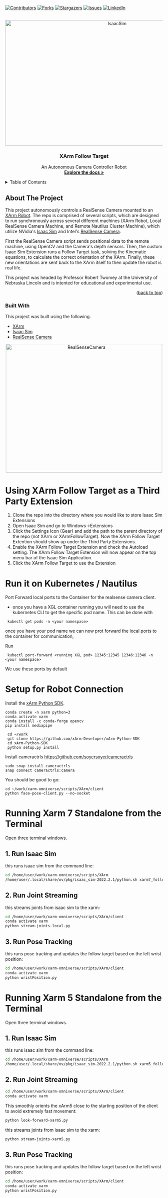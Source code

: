 <a name="readme-top"></a>

<!-- PROJECT SHIELDS -->
<!--
*** I'm using markdown "reference style" links for readability.
*** Reference links are enclosed in brackets [ ] instead of parentheses ( ).
*** See the bottom of this document for the declaration of the reference variables
*** for contributors-url, forks-url, etc. This is an optional, concise syntax you may use.
*** https://www.markdownguide.org/basic-syntax/#reference-style-links
-->
[![Contributors][contributors-shield]][contributors-url]
[![Forks][forks-shield]][forks-url]
[![Stargazers][stars-shield]][stars-url]
[![Issues][issues-shield]][issues-url]
[![LinkedIn][linkedin-shield]][linkedin-url]



<!-- PROJECT LOGO -->
<br />
<div align="center">
  <a href="https://github/MatthewDZane/XArmFollowTarget/images/IsaacSim.png">
    <img src="images/IsaacSim.png" alt="IsaacSim" width="700" height="400">
  </a>

  <h3 align="center">XArm Follow Target</h3>

  <p align="center">
    An Autonomous Camera Controller Robot
    <br />
    <a href="https://github/MatthewDZane/XArmFollowTarget"><strong>Explore the docs »</strong></a>
    <br />
    </a>
  </p>
</div>

<!-- TABLE OF CONTENTS -->
<details>
  <summary>Table of Contents</summary>
  <ol>
    <li>
      <a href="#about-the-project">About The Project</a>
      <ul>
        <li><a href="#built-with">Built With</a></li>
      </ul>
    </li>
    <li>
      <a href="#using-xarm-follow-target-as-a-third-party-extension">Using Xarm Follow Target as a Third Party Extension</a>
    </li>
  </ol>
</details>



<!-- ABOUT THE PROJECT -->
## About The Project

This project autonomously controls a RealSense Camera mounted to an [XArm Robot](https://www.ufactory.cc/xarm-collaborative-robot). The repo is comprised of several scripts, which are designed to run synchronously across several different machines (XArm Robot, Local RealSense Camera Machine, and Remote Nautilus Cluster Machine), which utilize NVidia's [Isaac Sim](https://developer.nvidia.com/isaac-sim) and Intel's [RealSense Camera](https://www.intelrealsense.com/). 

First the RealSense Camera script sends positional data to the remote machine, using OpenCV and the Camera's depth sensors. Then, the custom Isaac Sim Extension runs a Follow Target task, solving the Kinematic equations, to calculate the correct orientation of the XArm. Finally, these new orientations are sent back to the XArm itself to then update the robot is real life.

This project was headed by Professor Robert Twomey at the University of Nebraska Lincoln and is intented for educational and experimental use.

<p align="right">(<a href="#readme-top">back to top</a>)</p>



### Built With

This project was built using the following. 

* [XArm](https://www.ufactory.cc/xarm-collaborative-robot)
* [Isaac Sim](https://developer.nvidia.com/isaac-sim)
* [RealSense Camera](https://www.intelrealsense.com/)

<div align="center">
  <a href="https://gitlab.nrp-nautilus.io/MatthewZane/XArmFollowTarget/images/RealSenseCamera.png">
    <img src="images/RealSenseCamera.png" alt="RealSenseCamera" width="500" height="410">
  </a>
</div>

# Using XArm Follow Target as a Third Party Extension
1. Clone the repo into the directory where you would like to store Isaac Sim Extensions
2. Open Isaac Sim and go to Windows->Extensions
3. Click the Settings Icon (Gear) and add the path to the parent directory of the repo (not XArm or XArmFollowTarget). Now the XArm Follow Target Extention should show up under the Third Party Extensions.
4. Enable the XArm Follow Target Extension and check the Autoload setting. The XArm Follow Target Extension will now appear on the top menu bar of the Isaac Sim Application.
5. Click the XArm Follow Target to use the Extension

# Run it on Kubernetes / Nautilus
Port Forward local ports to the Container for the realsense camera client. 
- once you have a XGL container running you will need to use the kubernetes CLI to get the specific pod name. This can be done with 

```
 kubectl get pods -n <your namespace>
```
once you have your pod name we can now prot forward the local ports to the container for communication, 

Run 
```
 kubectl port-forward <running XGL pod> 12345:12345 12346:12346 -n <your namespace>

```
We use these ports by default 

# Setup for Robot Connection
Install the [xArm Python SDK](https://github.com/xArm-Developer/xArm-Python-SDK).

```
conda create -n xarm python=3
conda activate xarm
conda install -c conda-forge opencv
pip install mediapipe
```

```
 cd ~/work
 git clone https://github.com/xArm-Developer/xArm-Python-SDK
 cd xArm-Python-SDK
 python setup.py install
```

Install cameractrls https://github.com/soyersoyer/cameractrls

```
sudo snap install cameractrls
snap connect cameractrls:camera

```

You should be good to go:
```
cd ~/work/xarm-omniverse/scripts/XArm/client
python face-pose-client.py --no-socket
```

# Running Xarm 7 Standalone from the Terminal

Open three terminal windows. 

## 1. Run Isaac Sim

this runs isaac sim from the command line:  
```bash
cd /home/user/work/xarm-omniverse/scripts/XArm
/home/user/.local/share/ov/pkg/isaac_sim-2022.2.1/python.sh xarm7_follow_target_with_standalone.py
```

## 2. Run Joint Streaming

this streams joints from isaac sim to the xarm: 
```bash
cd /home/user/work/xarm-omniverse/scripts/XArm/client
conda activate xarm
python stream-joints-local.py
```


## 3. Run Pose Tracking
this runs pose tracking and updates the follow target based on the left wrist position: 
```bash
cd /home/user/work/xarm-omniverse/scripts/XArm/client
conda activate xarm
python wristPosition.py
```

# Running Xarm 5 Standalone from the Terminal

Open three terminal windows. 

## 1. Run Isaac Sim

this runs isaac sim from the command line:  
```bash
cd /home/user/work/xarm-omniverse/scripts/XArm
/home/user/.local/share/ov/pkg/isaac_sim-2022.2.1/python.sh xarm5_follow_target_with_standalone.py
```

## 2. Run Joint Streaming


```bash
cd /home/user/work/xarm-omniverse/scripts/XArm/client
conda activate xarm
```
This smoothly orients the xArm5 close to the starting position of the client to avoid extremely fast movement:
```bash
python look-forward-xarm5.py
```
this streams joints from isaac sim to the xarm: 
```bash
python stream-joints-xarm5.py
```


## 3. Run Pose Tracking
this runs pose tracking and updates the follow target based on the left wrist position: 
```bash
cd /home/user/work/xarm-omniverse/scripts/XArm/client
conda activate xarm
python wristPosition.py
```



<!-- MARKDOWN LINKS & IMAGES -->
<!-- https://www.markdownguide.org/basic-syntax/#reference-style-links -->
[contributors-shield]: https://img.shields.io/github/contributors/MatthewDZane/XArmFollowTarget.svg?style=for-the-badge
[contributors-url]: https://gitlab.nrp-nautilus.io/MatthewZane/XArmFollowTarget/graphs/contributors
[forks-shield]: https://img.shields.io/github/forks/MatthewDZane/XArmFollowTarget.svg?style=for-the-badge
[forks-url]: https://gitlab.nrp-nautilus.io/MatthewZane/XArmFollowTarget/network/members
[stars-shield]: https://img.shields.io/github/stars/MatthewDZane/XArmFollowTarget.svg?style=for-the-badge
[stars-url]: https://gitlab.nrp-nautilus.io/MatthewZane/XArmFollowTarget/stargazers
[issues-shield]: https://img.shields.io/github/issues/MatthewDZane/XArmFollowTarget.svg?style=for-the-badge
[issues-url]: https://gitlab.nrp-nautilus.io/MatthewZane/XArmFollowTarget/issues
[linkedin-shield]: https://img.shields.io/badge/-LinkedIn-black.svg?style=for-the-badge&logo=linkedin&colorB=555
[linkedin-url]: https://linkedin.com/in/matthewdzane
